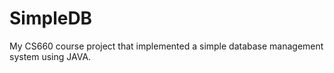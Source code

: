 # SimpleDB
My CS660 course project that implemented a simple database management system using JAVA.
